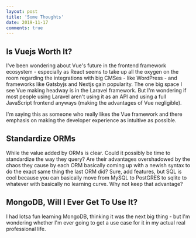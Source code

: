 ```yaml
---
layout: post
title: 'Some Thoughts'
date: 2019-11-17
comments: true
---
```


## Is Vuejs Worth It?

I've been wondering about Vue's future in the frontend framework ecosystem - especially as React seems to take up all the oxygen on the room regarding the integrations with big CMSes - like WordPress - and frameworks like Gatsbyjs and Nextjs gain popularity. The one big space I see Vue making headway is in the Laravel framework. But I'm wondering if most people using Laravel aren't using it as an API and using a full JavaScript frontend anyways (making the advantages of Vue negligible).

I'm saying this as someone who really likes the Vue framework and there emphasis on making the developer experience as intuitive as possible.

## Standardize ORMs

While the value added by ORMs is clear. Could it possibly be time to standardize the way they query? Are their advantages overshadowed by the chaos they cause by each ORM basically coming up with a newish syntax to do the exact same thing the last ORM did? Sure, add features, but SQL is cool because you can basically move from MySQL to PostGRES to sqlite to whatever with basically no learning curve. Why not keep that advantage?

## MongoDB, Will I Ever Get To Use It?

I had lotsa fun learning MongoDB, thinking it was the next big thing - but I'm wondering whether I'm ever going to get a use case for it in my actual real professional life.
